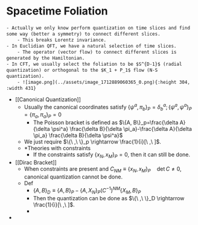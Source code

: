 # Spacetime Foliation
	- Actually we only know perform quantization on time slices and find some way (better a symmetry) to connect different slices.
		- This breaks Lorentz invariance.
	- In Euclidian QFT, we have a natural selection of time slices.
		- The operator (vector flow) to connect different slices is generated by the Hamiltonian.
	- In CFT, we usually select the foliation to be $S^{D-1}$ (radial quantization) or orthogonal to the $K_1 + P_1$ flow (N-S quantization).
		- ![image.png](../assets/image_1712889060365_0.png){:height 304, :width 431}
- [[Canonical Quantization]]
	- Usually the canonical coordinates satisfy $\left\{\psi^a, \pi_b\right\}_P=\delta_b^a ;\left\{\psi^a, \psi^a\right\}_P=\left\{\pi_a, \pi_a\right\}_P=0$
		- The Poisson bracket is defined as $\{A, B\}_p=\frac{\delta A}{\delta \psi^a} \frac{\delta B}{\delta \pi_a}-\frac{\delta A}{\delta \pi_a} \frac{\delta B}{\delta \psi^a}$
	- We just require $\{\ ,\ \}_p \rightarrow \frac{1}{i}[\ ,\ ]$.
	- *Theories with constraints
		- If the constraints satisfy $\left\{x_N, x_M\right\}_P=0$, then it can still be done.
- [[Dirac Bracket]]
	- When constraints are present and $C_{N M} \equiv\left\{x_N, x_M\right\}_P \quad \operatorname{det} C \neq 0$, canonical quantization cannot be done.
	- Def
		- $\{A, B\}_D \equiv\{A, B\}_P-\left\{A, X_N\right\}_P\left(C^{-1}\right)^{N M}\left\{X_M, B\right\}_P$
		- Then the quantization can be done as $\{\ ,\ \}_D \rightarrow \frac{1}{i}[\ ,\ ]$.
		-
-